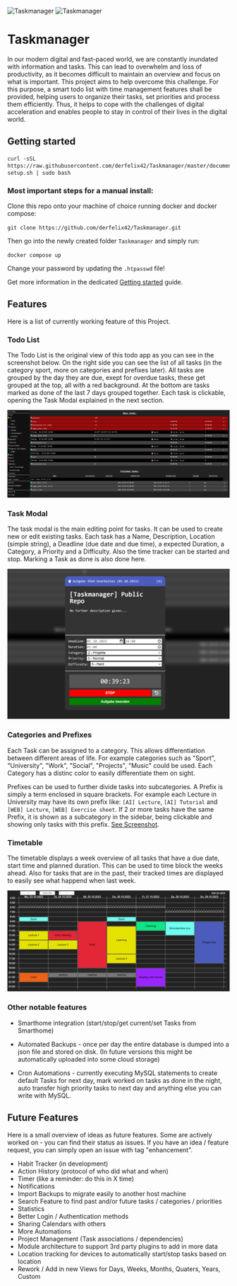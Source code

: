 ![Taskmanager](https://img.shields.io/badge/in_development_since-2019--08--10-purple)
![Taskmanager](https://img.shields.io/badge/time_spent-115h%2030mins-green) 

# Taskmanager

In our modern digital and fast-paced world, we are constantly inundated with information and tasks. This can lead to overwhelm and loss of productivity, as it becomes difficult to maintain an overview and focus on what is important. This project aims to help overcome this challenge. For this purpose, a smart todo list with time management features shall be provided, helping users to organize their tasks, set priorities and process them efficiently. Thus, it helps to cope with the challenges of digital acceleration and enables people to stay in control of their lives in the digital world.

## Getting started

```shell
curl -sSL https://raw.githubusercontent.com/derfelix42/Taskmanager/master/documentation/rpi-setup.sh | sudo bash
```

### Most important steps for a manual install:

Clone this repo onto your machine of choice running docker and docker compose:

`git clone https://github.com/derfelix42/Taskmanager.git`

Then go into the newly created folder `Taskmanager` and simply run:

`docker compose up`

Change your password by updating the `.htpasswd` file!

Get more information in the dedicated [Getting started](documentation/getting-started.md) guide.

## Features
Here is a list of currently working feature of this Project. 

### Todo List
The Todo List is the original view of this todo app as you can see in the screenshot below. On the right side you can see the list of all tasks (in the category sport, more on categories and prefixes later). All tasks are grouped by the day they are due, exept for overdue tasks, these get grouped at the top, all with a red background. At the bottom are tasks marked as done of the last 7 days grouped together. Each task is clickable, opening the Task Modal explained in the next section.

![](documentation/screenshots/todolist-sports.png)

### Task Modal
The task modal is the main editing point for tasks. It can be used to create new or edit existing tasks. Each task has a Name, Description, Location (simple string), a Deadline (due date and due time), a expected Duration, a Category, a Priority and a Difficulty. Also the time tracker can be started and stop. Marking a Task as done is also done here.

![](documentation/screenshots/task-modal.png)

### Categories and Prefixes
Each Task can be assigned to a category. This allows differentiation between different areas of life. For example categories such as "Sport", "University", "Work", "Social", "Projects", "Music" could be used. Each Category has a distinc color to easily differentiate them on sight.

Prefixes can be used to further divide tasks into subcategories. A Prefix is simply a term enclosed in square brackets. For example each Lecture in University may have its own prefix like: `[AI] Lecture`, `[AI] Tutorial` and `[WEB] Lecture`, `[WEB] Exercise sheet`. If 2 or more tasks have the same Prefix, it is shown as a subcategory in the sidebar, being clickable and showing only tasks with this prefix.
[See Screenshot](documentation/screenshots/Sidebar_categories_prefixes.png).

### Timetable
The timetable displays a week overview of all tasks that have a due date, start time and planned duration. This can be used to time block the weeks ahead. Also for tasks that are in the past, their tracked times are displayed to easily see what happend when last week.

![](documentation/screenshots/timetable.png)


### Other notable features
- Smarthome integration (start/stop/get current/set Tasks from Smarthome)

- Automated Backups - once per day the entire database is dumped into a json file and stored on disk. (In future versions this might be automatically uploaded into some cloud storage)
- Cron Automations - currently executing MySQL statements to create default Tasks for next day, mark worked on tasks as done in the night, auto transfer high priority tasks to next day and anything else you can write with MySQL.


## Future Features
Here is a small overview of ideas as future features. Some are actively worked on - you can find their status as issues. If you have an idea / feature request, you can simply open an issue with tag "enhancement".
- Habit Tracker (in development)
- Action History (protocol of who did what and when)
- Timer (like a reminder: do this in X time)
- Notifications
- Import Backups to migrate easily to another host machine
- Search Feature to find past and/or future tasks / categories / priorities
- Statistics
- Better Login / Authentication methods
- Sharing Calendars with others
- More Automations
- Project Management (Task associations / dependencies)
- Module architecture to support 3rd party plugins to add in more data
- Location tracking for devices to automatically start/stop tasks based on location
- Rework / Add in new Views for Days, Weeks, Months, Quaters, Years, Custom